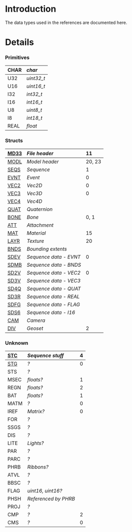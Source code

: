 # Introduction #

The data types used in the references are documented here.


# Details #

### Primitives ###
| CHAR | _char_ |
|:-----|:-------|
| U32  | _uint32\_t_ |
| U16  | _uint16\_t_ |
| I32  | _int32\_t_ |
| I16  | _int16\_t_ |
| U8   | _uint8\_t_ |
| I8   | _int18\_t_ |
| REAL | _float_ |

### Structs ###
| [MD33](MD33.md) | _File header_ | 11 |
|:----------------|:--------------|:---|
| [MODL](MODL.md) | _Model header_ | 20, 23 |
| [SEQS](SEQS.md) | _Sequence_    | 1  |
| [EVNT](EVNT.md) | _Event_       | 0  |
| [VEC2](VEC2.md) | _Vec2D_       | 0  |
| [VEC3](VEC3.md) | _Vec3D_       | 0  |
| [VEC4](VEC4.md) | _Vec4D_       |
| [QUAT](QUAT.md) | _Quaternion_  |
| [BONE](BONE.md) | _Bone_        | 0, 1 |
| [ATT](ATT.md)   | _Attachment_  |
| [MAT](MAT.md)   | _Material_    | 15 |
| [LAYR](LAYR.md) | _Texture_     | 20 |
| [BNDS](BNDS.md) | _Bounding extents_ |
| [SDEV](SD.md)   | _Sequence data - EVNT_ | 0  |
| [SDMB](SD.md)   | _Sequence data - BNDS_ |
| [SD2V](SD.md)   | _Sequence data - VEC2_ | 0  |
| [SD3V](SD.md)   | _Sequence data - VEC3_ |
| [SD4Q](SD.md)   | _Sequence data - QUAT_ |
| [SD3R](SD.md)   | _Sequence data - REAL_ |
| [SDFG](SD.md)   | _Sequence data - FLAG_ |
| [SDS6](SD.md)   | _Sequence data - I16_ |
| [CAM](CAM.md)   | _Camera_      |
| [DIV](DIV.md)   | _Geoset_      | 2  |

### Unknown ###
| [STC](STC.md)  | _Sequence stuff_ | 4 |
|:---------------|:-----------------|:--|
| [STG](STG.md)  | _?_              | 0 |
| STS            | _?_              |
| MSEC           | _floats?_        | 1 |
| REGN           | _floats?_        | 2 |
| BAT            | _floats?_        | 1 |
| MATM           | _?_              | 0 |
| IREF           | _Matrix?_        | 0 |
| FOR            | _?_              |
| SSGS           | _?_              |
| DIS            | _?_              |
| LITE           | _Lights?_        |
| PAR            | _?_              |
| PARC           | _?_              |
| PHRB           | _Ribbons?_       |
| ATVL           | _?_              |
| BBSC           | _?_              |
| FLAG           | _uint16, uint16?_ |
| PHSH           | _Referenced by PHRB_ |
| PROJ           | _?_              |
| CMP            | _?_              | 2 |
| CMS            | _?_              | 0 |